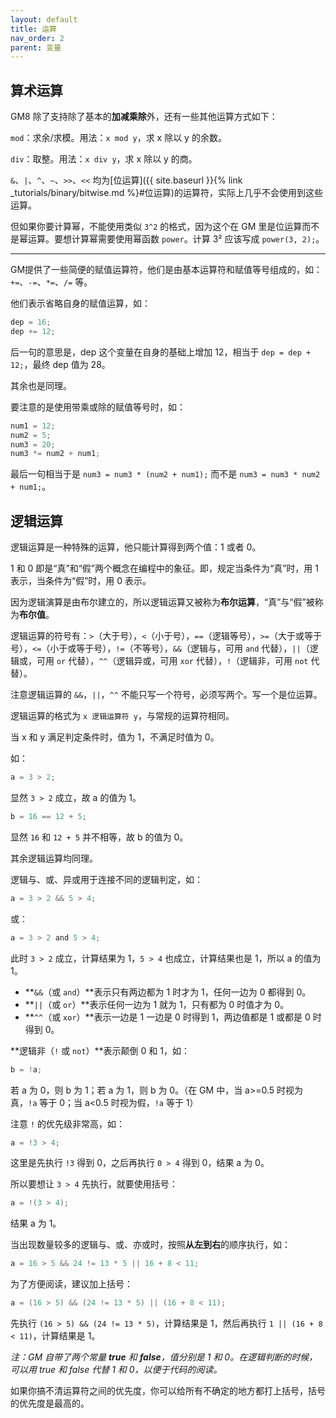 ```yaml
---
layout: default
title: 运算
nav_order: 2
parent: 变量
---
```


## 算术运算

GM8 除了支持除了基本的**加减乘除**外，还有一些其他运算方式如下：

`mod`：求余/求模。用法：`x mod y`，求 x 除以 y 的余数。

`div`：取整。用法：`x div y`，求 x 除以 y 的商。

`&`、`|`、`^`、`~`、`>>`、`<<` 均为[位运算]({{ site.baseurl }}{% link _tutorials/binary/bitwise.md %}#位运算)的运算符，实际上几乎不会使用到这些运算。

但如果你要计算幂，不能使用类似 `3^2` 的格式，因为这个在 GM 里是位运算而不是幂运算。要想计算幂需要使用幂函数 `power`。计算 3² 应该写成 `power(3, 2);`。

---

GM提供了一些简便的赋值运算符，他们是由基本运算符和赋值等号组成的，如：`+=`、`-=`、`*=`、`/=` 等。

他们表示省略自身的赋值运算，如：

```c
dep = 16;
dep += 12;
```

后一句的意思是，dep 这个变量在自身的基础上增加 12，相当于 `dep = dep + 12;`，最终 dep 值为 28。

其余也是同理。

要注意的是使用带乘或除的赋值等号时，如：

```c
num1 = 12;
num2 = 5;
num3 = 20;
num3 *= num2 + num1;
```

最后一句相当于是 `num3 = num3 * (num2 + num1);` 而不是 `num3 = num3 * num2 + num1;`。

## 逻辑运算

逻辑运算是一种特殊的运算，他只能计算得到两个值：1 或者 0。

1 和 0 即是“真”和“假”两个概念在编程中的象征。即，规定当条件为“真”时，用 1 表示，当条件为“假”时，用 0 表示。

因为逻辑演算是由布尔建立的，所以逻辑运算又被称为**布尔运算**，“真”与“假”被称为**布尔值**。

逻辑运算的符号有：`>`（大于号），`<`（小于号），`==`（逻辑等号），`>=`（大于或等于号），`<=`（小于或等于号），`!=`（不等号），`&&`（逻辑与，可用 `and` 代替），`||`（逻辑或，可用 `or` 代替），`^^`（逻辑异或，可用 `xor` 代替），`!`（逻辑非，可用 `not` 代替）。

注意逻辑运算的 `&&`，`||`，`^^` 不能只写一个符号，必须写两个。写一个是位运算。

逻辑运算的格式为 `x 逻辑运算符 y`，与常规的运算符相同。

当 x 和 y 满足判定条件时，值为 1，不满足时值为 0。

如：

```c
a = 3 > 2;
```

显然 `3 > 2` 成立，故 a 的值为 1。

```c
b = 16 == 12 + 5;
```

显然 `16` 和 `12 + 5` 并不相等，故 b 的值为 0。

其余逻辑运算均同理。

逻辑与、或、异或用于连接不同的逻辑判定，如：

```c
a = 3 > 2 && 5 > 4;
```

或：

```c
a = 3 > 2 and 5 > 4;
```

此时 `3 > 2` 成立，计算结果为 1，`5 > 4` 也成立，计算结果也是 1，所以 a 的值为 1。

* **`&&`（或 `and`）**表示只有两边都为 1 时才为 1，任何一边为 0 都得到 0。
* **`||`（或 `or`）**表示任何一边为 1 就为 1，只有都为 0 时值才为 0。
* **`^^`（或 `xor`）**表示一边是 1 一边是 0 时得到 1，两边值都是 1 或都是 0 时得到 0。

**逻辑非（`!` 或 `not`）**表示颠倒 0 和 1，如：

```c
b = !a;
```

若 a 为 0，则 b 为 1；若 a 为 1，则 b 为 0。（在 GM 中，当 a>=0.5 时视为真，`!a` 等于 0；当 a<0.5 时视为假，`!a` 等于 1）

注意 `!` 的优先级非常高，如：

```c
a = !3 > 4;
```

这里是先执行 `!3` 得到 0，之后再执行 `0 > 4` 得到 0，结果 a 为 0。

所以要想让 `3 > 4` 先执行，就要使用括号：

```c
a = !(3 > 4);
```

结果 a 为 1。

当出现数量较多的逻辑与、或、亦或时，按照**从左到右**的顺序执行，如：

```c
a = 16 > 5 && 24 != 13 * 5 || 16 + 8 < 11;
```

为了方便阅读，建议加上括号：

```c
a = (16 > 5) && (24 != 13 * 5) || (16 + 8 < 11);
```

先执行 `(16 > 5) && (24 != 13 * 5)`，计算结果是 1，然后再执行 `1 || (16 + 8 < 11)`，计算结果是 1。

*注：GM 自带了两个常量 **true** 和 **false**，值分别是 1 和 0。在逻辑判断的时候，可以用 true 和 false 代替 1 和 0，以便于代码的阅读。*

如果你搞不清运算符之间的优先度，你可以给所有不确定的地方都打上括号，括号的优先度是最高的。
